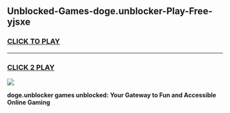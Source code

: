 
## Unblocked-Games-doge.unblocker-Play-Free-yjsxe
<h3>
<a href="https://premium76.site?title=doge.unblocker&ref=12A">CLICK TO PLAY</a></h3>
<hr>

<h3>
<a href="https://premium76.site?title=doge.unblocker&ref=12A">CLICK 2 PLAY</a>
  
</h3>

<a href="https://premium76.site?title=doge.unblocker&ref=12A"><img src="https://clearcache.store/games.png"></a>


**doge.unblocker games unblocked: Your Gateway to Fun and Accessible Online Gaming**
